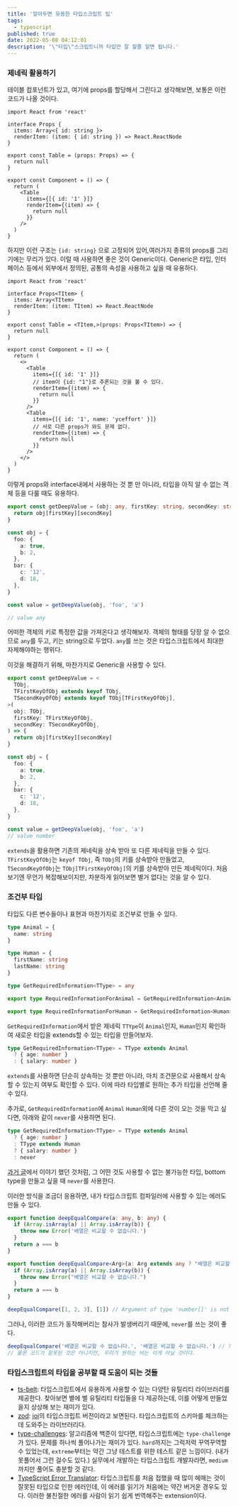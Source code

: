 ```yaml
---
title: '알아두면 유용한 타입스크립트 팁'
tags:
  - typescript
published: true
date: 2022-05-08 04:12:01
description: '\"타입\"스크립트니까 타입만 잘 할줄 알면 됩니다.'
---
```


### 제네릭 활용하기

테이블 컴포넌트가 있고, 여기에 props를 할당해서 그린다고 생각해보면, 보통은 이런 코드가 나올 것이다.

```tsx
import React from 'react'

interface Props {
  items: Array<{ id: string }>
  renderItem: (item: { id: string }) => React.ReactNode
}

export const Table = (props: Props) => {
  return null
}

export const Component = () => {
  return (
    <Table
      items={[{ id: '1' }]}
      renderItem={(item) => {
        return null
      }}
    />
  )
}
```

하지만 이런 구조는 `{id: string}` 으로 고정되어 있어,여러가지 종류의 props를 그리기에는 무리가 있다. 이럴 때 사용하면 좋은 것이 Generic이다. Generic은 타입, 인터페이스 등에서 외부에서 정의된, 공통의 속성을 사용하고 싶을 때 유용하다.

```tsx
import React from 'react'

interface Props<TItem> {
  items: Array<TItem>
  renderItem: (item: TItem) => React.ReactNode
}

export const Table = <TItem,>(props: Props<TItem>) => {
  return null
}

export const Component = () => {
  return (
    <>
      <Table
        items={[{ id: '1' }]}
        // item이 {id: "1"}로 추론되는 것을 볼 수 있다.
        renderItem={(item) => {
          return null
        }}
      />
      <Table
        items={[{ id: '1', name: 'yceffort' }]}
        // 서로 다른 props가 와도 문제 없다.
        renderItem={(item) => {
          return null
        }}
      />
    </>
  )
}
```

이렇게 props와 interface내에서 사용하는 것 뿐 만 아니라, 타입을 아직 알 수 없는 객체 등을 다룰 때도 유용하다.

```ts
export const getDeepValue = (obj: any, firstKey: string, secondKey: string) => {
  return obj[firstKey][secondKey]
}

const obj = {
  foo: {
    a: true,
    b: 2,
  },
  bar: {
    c: '12',
    d: 18,
  },
}

const value = getDeepValue(obj, 'foo', 'a')

// value any
```

어떠한 객체의 키로 특정한 값을 가져온다고 생각해보자. 객체의 형태를 당장 알 수 없으므로 `any`를 두고, 키는 string으로 두었다. `any`를 쓰는 것은 타입스크립트에서 최대한 자제해야하는 행위다.

이것을 해결하기 위해, 마찬가지로 Generic을 사용할 수 있다.

```typescript
export const getDeepValue = <
  TObj,
  TFirstKeyOfObj extends keyof TObj,
  TSecondKeyOfObj extends keyof TObj[TFirstKeyOfObj],
>(
  obj: TObj,
  firstKey: TFirstKeyOfObj,
  secondKey: TSecondKeyOfObj,
) => {
  return obj[firstKey][secondKey]
}

const obj = {
  foo: {
    a: true,
    b: 2,
  },
  bar: {
    c: '12',
    d: 18,
  },
}

const value = getDeepValue(obj, 'foo', 'a')
// value number
```

`extends`을 활용하면 기존의 제네릭을 상속 받아 또 다른 제네릭을 만들 수 있다. `TFirstKeyOfObj`는 `keyof TObj`, 즉 `TObj`의 키를 상속받아 만들었고, `TSecondKeyOfObj`는 `TObj[TFirstKeyOfObj]`의 키를 상속받아 만든 제네릭이다. 처음보기엔 무언가 복잡해보이지만, 차분하게 읽어보면 별거 없다는 것을 알 수 있다.

### 조건부 타입

타입도 다른 변수들이나 표현과 마찬가지로 조건부로 만들 수 있다.

```typescript
type Animal = {
  name: string
}

type Human = {
  firstName: string
  lastName: string
}

type GetRequiredInformation<TType> = any

export type RequiredInformationForAnimal = GetRequiredInformation<Animal>

export type RequiredInformationForHuman = GetRequiredInformation<Human>
```

`GetRequiredInformation`에서 받은 제네릭 `TTYpe`이 `Animal`인지, `Human`인지 확인하여 새로운 타입을 extends할 수 있는 타입을 만들어보자.

```typescript
type GetRequiredInformation<TType> = TType extends Animal
  ? { age: number }
  : { salary: number }
```

`extends`를 사용하면 단순히 상속하는 것 뿐만 아니라, 마치 조건문으로 사용해서 상속할 수 있는지 여부도 확인할 수 있다. 이에 따라 타입별로 원하는 추가 타입을 선언해 줄 수 있다.

추가로, `GetRequiredInformation`에 `Animal` `Human`외에 다른 것이 오는 것을 막고 싶다면, 아래와 같이 `never`를 사용하면 된다.

```typescript
type GetRequiredInformation<TType> = TType extends Animal
  ? { age: number }
  : TType extends Human
  ? { salary: number }
  : never
```

[과거 글](/2022/03/understanding-typescript-never#왜-never가-필요한가)에서 이야기 했던 것처럼, 그 어떤 것도 사용할 수 없는 불가능한 타입, bottom type을 만들고 싶을 때 `never`를 사용한다.

이러한 방식을 조금더 응용하면, 내가 타입스크립트 컴파일러에 사용할 수 있는 에러도 만들 수 있다.

```typescript
export function deepEqualCompare(a: any, b: any) {
  if (Array.isArray(a) || Array.isArray(b)) {
    throw new Error('배열은 비교할 수 없습니다.')
  }
  return a === b
}
```

```typescript
export function deepEqualCompare<Arg>(a: Arg extends any ? "배열은 비교할 수 없습니다", b: Arg) {
  if (Array.isArray(a) || Array.isArray(b)) {
    throw new Error("배열은 비교할 수 없습니다.")
  }
  return a === b
}

deepEqualCompare([1, 2, 3], [1]) // Argument of type 'number[]' is not assignable to parameter of type '"배열은 비교할 수 없습니다."'.(2345)
```

그러나, 이러한 코드가 동작해버리는 참사가 발생버리기 때문에, `never`를 쓰는 것이 좋다.

```typescript
deepEqualCompare('배열은 비교할 수 없습니다.', '배열은 비교할 수 없습니다.') // ????
// 물론 코드가 잘못된 것은 아니지만, 우리가 원하는 바는 이게 아닐 것이다.
```

### 타입스크립트의 타입을 공부할 때 도움이 되는 것들

- [ts-belt](https://github.com/millsp/ts-toolbelt): 타입스크립트에서 유용하게 사용할 수 있는 다양탄 유틸리티 라이브러리를 제공한다. 찾아보면 별에 별 유틸리티 타입들을 다 제공하는데, 이를 어떻게 만들었을지 상상해 보는 재미가 있다.
- [zod](https://github.com/colinhacks/zod): [joi](https://github.com/sideway/jo)의 타입스크립트 버전이라고 보면된다. 타입스크립트의 스키마를 체크하는데 도와주는 라이브러리다.
- [type-challenges](https://github.com/type-challenges/type-challenges): 알고리즘에 백준이 있다면, 타입스크립트에는 `type-challenge`가 있다. 문제를 하나씩 풀어나가는 재미가 있다. `hard`까지는 그럭저럭 꾸역꾸역할 수 있었는데, `extreme`부터는 약간 그냥 테스트를 위한 테스트 같은 느낌이다. (내가 못풀어서 그런 걸수도 있다.) 실무에서 개발하는 타입스크립트 개발자라면, `medium`까지만 풀어도 충분할 것 같다.
- [TypeScript Error Translator](https://marketplace.visualstudio.com/items?itemName=mattpocock.ts-error-translator): 타입스크립트를 처음 접했을 때 많이 헤매는 것이 잘못된 타입으로 인한 에러인데, 이 에러를 읽기가 처음에는 약간 버거운 경우도 있다. 이러한 불친절한 에러를 사람이 읽기 쉽게 번역해주는 extension이다.
